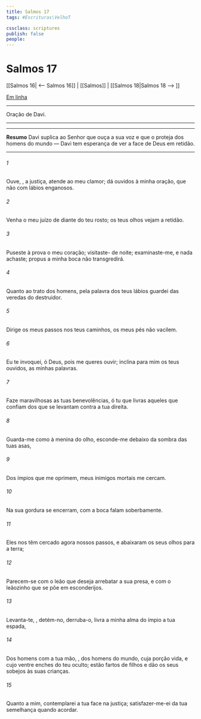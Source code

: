 ```yaml
---
title: Salmos 17
tags: #Escrituras\VelhoT

cssclass: scriptures
publish: false
people:
---
```


# Salmos 17
[[Salmos 16| <-- Salmos 16]] | [[Salmos]] | [[Salmos 18|Salmos 18 --> ]]

[Em linha](https://churchofjesuschrist.org/study/scriptures/ot/ps/17?lang=por)

---
Oração de Davi.

---

---
__Resumo__
Davi suplica ao Senhor que ouça a sua voz e que o proteja dos homens do mundo — Davi tem esperança de ver a face de Deus em retidão.

---
###### 1 
Ouve, , a justiça, atende ao meu clamor; dá ouvidos à minha oração, que não  com lábios enganosos.

###### 2 
Venha o meu juízo de diante do teu rosto; os teus olhos vejam a retidão.

###### 3 
Puseste à prova o meu coração; visitaste- de noite; examinaste-me, e nada achaste; propus  a minha boca não transgredirá.

###### 4 
Quanto ao trato dos homens, pela palavra dos teus lábios  guardei das veredas do destruidor.

###### 5 
Dirige os meus passos nos teus caminhos,  os meus pés não vacilem.

###### 6 
Eu te invoquei, ó Deus, pois me queres ouvir; inclina para mim os teus ouvidos,   as minhas palavras.

###### 7 
Faze maravilhosas as tuas benevolências, ó tu que livras aqueles que  confiam dos que se levantam contra a tua  direita.

###### 8 
Guarda-me como à menina do olho, esconde-me debaixo da sombra das tuas asas,

###### 9 
Dos ímpios que me oprimem,  meus inimigos mortais  me cercam.

###### 10 
Na sua gordura se encerram, com a boca falam soberbamente.

###### 11 
Eles nos têm cercado agora nossos passos, e abaixaram os seus olhos para a terra;

###### 12 
Parecem-se com o leão que deseja arrebatar a sua presa, e com o leãozinho que se põe em esconderijos.

###### 13 
Levanta-te, , detém-no, derruba-o, livra a minha alma do ímpio  a tua espada,

###### 14 
Dos homens com a tua mão, , dos homens do mundo, cuja porção  vida, e cujo ventre enches do teu  oculto; estão fartos de filhos e dão os seus sobejos às suas crianças.

###### 15 
Quanto a mim, contemplarei a tua face na justiça; satisfazer-me-ei da tua semelhança quando acordar.

